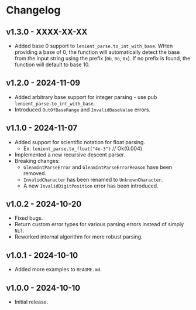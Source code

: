 # Changelog

## v1.3.0 - XXXX-XX-XX

- Added base 0 support to `lenient_parse.to_int_with_base`. WHen providing a base of 0, the function will automatically detect the base from the input string using the prefix (`0b`, `0o`, `0x`). If no prefix is found, the function will default to base 10.

## v1.2.0 - 2024-11-09

- Added arbitrary base support for integer parsing - use pub `lenient_parse.to_int_with_base`.
- Introduced `OutOfBaseRange` and `InvalidBaseValue` errors.

## v1.1.0 - 2024-11-07

- Added support for scientific notation for float parsing.
    - Ex: `lenient_parse.to_float("4e-3")` // Ok(0.004)
- Implemented a new recursive descent parser.
- Breaking changes:
    - `GleamIntParseError` and `GleamIntParseErrorReason` have been removed.
    - `InvalidCharacter` has been renamed to `UnknownCharacter`.
    - A new `InvalidDigitPosition` error has been introduced.

## v1.0.2 - 2024-10-20

- Fixed bugs.
- Return custom error types for various parsing errors instead of simply `Nil`.
- Reworked internal algorithm for more robust parsing.

## v1.0.1 - 2024-10-10

- Added more examples to `README.md`.

## v1.0.0 - 2024-10-10

- Initial release.
